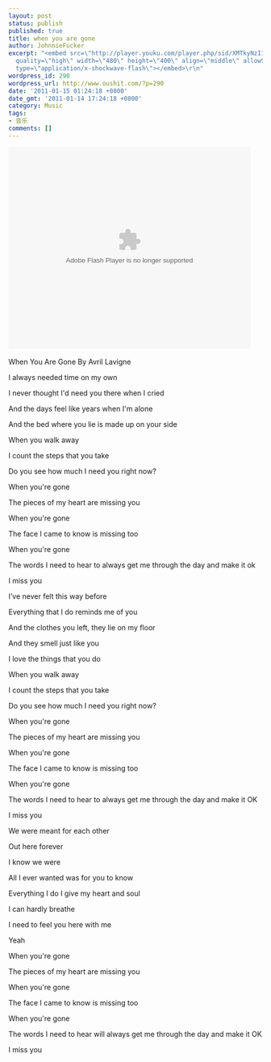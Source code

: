 ```yaml
---
layout: post
status: publish
published: true
title: when you are gone
author: JohnnieFucker
excerpt: "<embed src=\"http://player.youku.com/player.php/sid/XMTkyNzI1NDM2/v.swf\"
  quality=\"high\" width=\"480\" height=\"400\" align=\"middle\" allowScriptAccess=\"sameDomain\"
  type=\"application/x-shockwave-flash\"></embed>\r\n"
wordpress_id: 290
wordpress_url: http://www.oushit.com/?p=290
date: '2011-01-15 01:24:18 +0800'
date_gmt: '2011-01-14 17:24:18 +0800'
category: Music
tags:
- 音乐
comments: []
---
```

<p><embed src="http://player.youku.com/player.php/sid/XMTkyNzI1NDM2/v.swf" quality="high" width="480" height="400" align="middle" allowScriptAccess="sameDomain" type="application/x-shockwave-flash"></embed><br />
<!--break--><a id="more-290"></a><br />
When You Are Gone        By Avril Lavigne</p>
<p>I always needed time on my own</p>
<p>I never thought I'd need you there when I cried</p>
<p>And the days feel like years when I'm alone</p>
<p>And the bed where you lie is made up on your side</p>
<p>When you walk away</p>
<p>I count the steps that you take</p>
<p>Do you see how much I need you right now?</p>
<p>When you're gone</p>
<p>The pieces of my heart are missing you</p>
<p>When you're gone</p>
<p>The face I came to know is missing too</p>
<p>When you're gone</p>
<p>The words I need to hear to always get me through the day and make it ok</p>
<p>I miss you</p>
<p>I’ve never felt this way before</p>
<p>Everything that I do reminds me of you</p>
<p>And the clothes you left, they lie on my floor</p>
<p>And they smell just like you</p>
<p>I love the things that you do</p>
<p>When you walk away</p>
<p>I count the steps that you take</p>
<p>Do you see how much I need you right now?</p>
<p>When you're gone</p>
<p>The pieces of my heart are missing you</p>
<p>When you're gone</p>
<p>The face I came to know is missing too</p>
<p>When you're gone</p>
<p>The words I need to hear to always get me through the day and make it OK</p>
<p>I miss you</p>
<p>We were meant for each other</p>
<p>Out here forever</p>
<p>I know we were</p>
<p>All I ever wanted was for you to know</p>
<p>Everything I do I give my heart and soul</p>
<p>I can hardly breathe</p>
<p>I need to feel you here with me</p>
<p>Yeah</p>
<p>When you're gone</p>
<p>The pieces of my heart are missing you</p>
<p>When you're gone</p>
<p>The face I came to know is missing too</p>
<p>When you're gone</p>
<p>The words I need to hear will always get me through the day and make it OK</p>
<p>I miss you</p>
